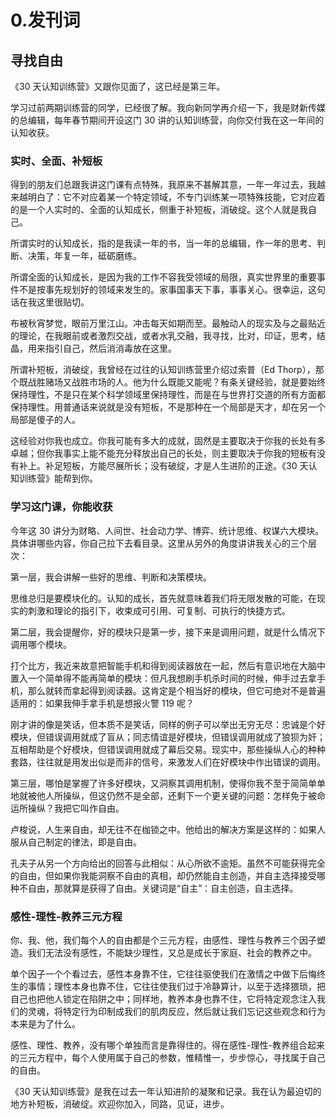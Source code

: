 # 0.发刊词

## 寻找自由

《30 天认知训练营》又跟你见面了，这已经是第三年。

学习过前两期训练营的同学，已经很了解。我向新同学再介绍一下，我是财新传媒的总编辑，每年春节期间开设这门 30 讲的认知训练营，向你交付我在这一年间的认知收获。

### 实时、全面、补短板

得到的朋友们总跟我讲这门课有点特殊，我原来不甚解其意，一年一年过去，我越来越明白了：它不对应着某一个特定领域，不专门训练某一项特殊技能，它对应着的是一个人实时的、全面的认知成长，侧重于补短板，消破绽。这个人就是我自己。

所谓实时的认知成长，指的是我读一年的书，当一年的总编辑，作一年的思考、判断、决策，年复一年，砥砺磨练。

所谓全面的认知成长，是因为我的工作不容我受领域的局限，真实世界里的重要事件不是按事先规划好的领域来发生的。家事国事天下事，事事关心。很幸运，这句话在我这里很贴切。

布被秋宵梦觉，眼前万里江山。冲击每天如期而至。最触动人的现实及与之最贴近的理论，在我眼前或者激烈交战，或者水乳交融，我寻找，比对，印证，思考，结晶，用来指引自己，然后消消毒放在这里。

所谓补短板，消破绽，我曾经在过往的认知训练营里介绍过索普（Ed Thorp），那个既战胜赌场又战胜市场的人。他为什么既能又能呢？有条关键经验，就是要始终保持理性，不是只在某个科学领域里保持理性，而是在与世界打交道的所有方面都保持理性。用普通话来说就是没有短板，不是那种在一个局部是天才，却在另一个局部是傻子的人。

这经验对你我也成立。你我可能有多大的成就，固然是主要取决于你我的长处有多卓越；但你我事实上能不能充分释放出自己的长处，则主要取决于你我的短板有没有补上。补足短板，方能尽展所长；没有破绽，才是人生进阶的正途。《30 天认知训练营》能帮到你。

### 学习这门课，你能收获

今年这 30 讲分为财略、人间世、社会动力学、博弈、统计思维、权谋六大模块。具体讲哪些内容，你自己拉下去看目录。这里从另外的角度讲讲我关心的三个层次：

第一层，我会讲解一些好的思维、判断和决策模块。

思维总归是要模块化的。认知的成长，首先就意味着我们将无限发散的可能，在现实的刺激和理论的指引下，收束成可引用、可复制、可执行的快捷方式。

第二层，我会提醒你，好的模块只是第一步，接下来是调用问题，就是什么情况下调用哪个模块。

打个比方，我近来故意把智能手机和得到阅读器放在一起，然后有意识地在大脑中置入一个简单得不能再简单的模块：但凡我想刷手机杀时间的时候，伸手过去拿手机，那么就转而拿起得到阅读器。这肯定是个相当好的模块，但它可绝对不是普遍适用的：如果我伸手拿手机是想报火警 119 呢？

刚才讲的像是笑话，但本质不是笑话，同样的例子可以举出无穷无尽：忠诚是个好模块，但错误调用就成了盲从；同志情谊是好模块，但错误调用就成了狼狈为奸；互相帮助是个好模块，但错误调用就成了幕后交易。现实中，那些操纵人心的种种套路，往往就是用发出似是而非的信号，来激发人们在好模块中作出错误的调用。

第三层，哪怕是掌握了许多好模块，又洞察其调用机制，使得你我不至于简简单单地就被他人所操纵，但这仍然不是全部，还剩下一个更关键的问题：怎样免于被命运所操纵？我把它叫作自由。

卢梭说，人生来自由，却无往不在枷锁之中。他给出的解决方案是这样的：如果人服从自己制定的律法，即是自由。

孔夫子从另一个方向给出的回答与此相似：从心所欲不逾矩。虽然不可能获得完全的自由，但如果你我能洞察不自由的真相，却仍然能自主创造，并自主选择接受哪种不自由，那就算是获得了自由。关键词是“自主”：自主创造，自主选择。

### 感性-理性-教养三元方程

你、我、他，我们每个人的自由都是个三元方程，由感性、理性与教养三个因子塑造。我们无法没有感性，不能缺少理性，又总是成长于家庭、社会的教养之中。

单个因子一个个看过去，感性本身靠不住，它往往驱使我们在激情之中做下后悔终生的事情；理性本身也靠不住，它往往使我们过于冷静算计，以至于选择猥琐，把自己也把他人锁定在陷阱之中；同样地，教养本身也靠不住，它将特定观念注入我们的灵魂，将特定行为印制成我们的肌肉反应，然后就让我们忘记这些观念和行为本来是为了什么。

感性、理性、教养，没有哪个单独而言是靠得住的。得在感性-理性-教养组合起来的三元方程中，每个人使用属于自己的参数，惟精惟一，步步惊心，寻找属于自己的自由。

《30 天认知训练营》是我在过去一年认知进阶的凝聚和记录。我在认为最迫切的地方补短板，消破绽。欢迎你加入，同路，见证，进步。
